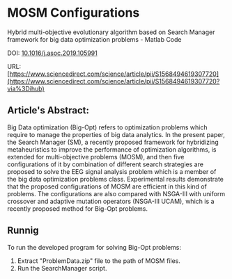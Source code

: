# MOSM Configurations
Hybrid multi-objective evolutionary algorithm based on Search Manager framework for big data optimization problems - Matlab Code

DOI: [10.1016/j.asoc.2019.105991](https://doi.org/10.1016/j.asoc.2019.105991)

URL: [https://www.sciencedirect.com/science/article/pii/S1568494619307720](https://www.sciencedirect.com/science/article/pii/S1568494619307720?via%3Dihub)

## Article's Abstract:
  Big Data optimization (Big-Opt) refers to optimization problems which require to manage the properties of big data analytics. In the present paper, the Search Manager (SM), a recently proposed framework for hybridizing metaheuristics to improve the performance of optimization algorithms, is extended for multi-objective problems (MOSM), and then five configurations of it by combination of different search strategies are proposed to solve the EEG signal analysis problem which is a member of the big data optimization problems class. Experimental results demonstrate that the proposed configurations of MOSM are efficient in this kind of problems. The configurations are also compared with NSGA-III with uniform crossover and adaptive mutation operators (NSGA-III UCAM), which is a recently proposed method for Big-Opt problems.

## Runnig 
To run the developed program for solving Big-Opt problems:
1) Extract "ProblemData.zip" file to the path of MOSM files.
2) Run the SearchManager script.
